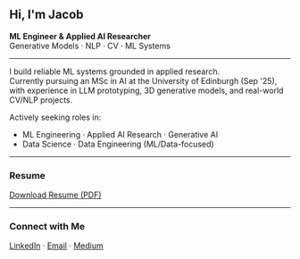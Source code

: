 ## Hi, I'm Jacob

**ML Engineer & Applied AI Researcher**  
Generative Models · NLP · CV · ML Systems

---

I build reliable ML systems grounded in applied research.  
Currently pursuing an MSc in AI at the University of Edinburgh (Sep '25),  
with experience in LLM prototyping, 3D generative models, and real-world CV/NLP projects.

Actively seeking roles in:
- ML Engineering · Applied AI Research · Generative AI
- Data Science · Data Engineering (ML/Data-focused)

---

### Resume  
[Download Resume (PDF)](https://github.com/jakedugi/Jacob_Dugan_Resume/raw/main/Jacob_Dugan_Resume.pdf)

---

### Connect with Me  
[LinkedIn](https://www.linkedin.com/in/jakedugan) · [Email](mailto:jake@jakedugan.com) · [Medium](https://medium.com/@jakedugi)

